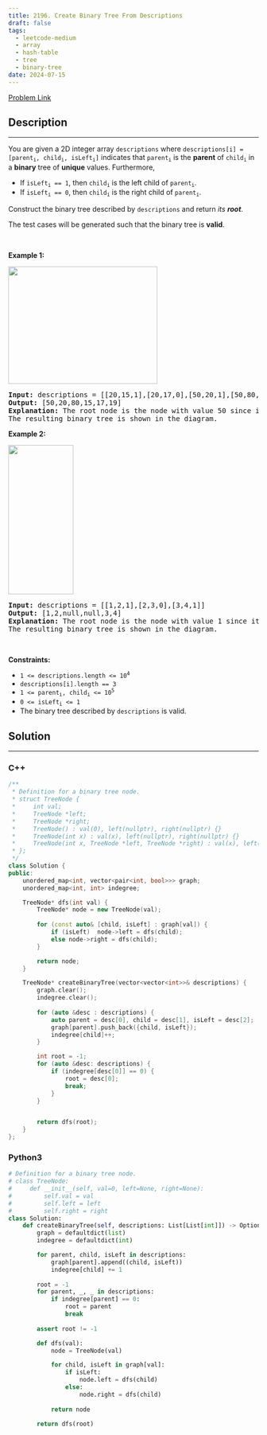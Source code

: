 ```yaml
---
title: 2196. Create Binary Tree From Descriptions
draft: false
tags: 
  - leetcode-medium
  - array
  - hash-table
  - tree
  - binary-tree
date: 2024-07-15
---
```


[Problem Link](https://leetcode.com/problems/create-binary-tree-from-descriptions/)

## Description

---
<p>You are given a 2D integer array <code>descriptions</code> where <code>descriptions[i] = [parent<sub>i</sub>, child<sub>i</sub>, isLeft<sub>i</sub>]</code> indicates that <code>parent<sub>i</sub></code> is the <strong>parent</strong> of <code>child<sub>i</sub></code> in a <strong>binary</strong> tree of <strong>unique</strong> values. Furthermore,</p>

<ul>
	<li>If <code>isLeft<sub>i</sub> == 1</code>, then <code>child<sub>i</sub></code> is the left child of <code>parent<sub>i</sub></code>.</li>
	<li>If <code>isLeft<sub>i</sub> == 0</code>, then <code>child<sub>i</sub></code> is the right child of <code>parent<sub>i</sub></code>.</li>
</ul>

<p>Construct the binary tree described by <code>descriptions</code> and return <em>its <strong>root</strong></em>.</p>

<p>The test cases will be generated such that the binary tree is <strong>valid</strong>.</p>

<p>&nbsp;</p>
<p><strong class="example">Example 1:</strong></p>
<img alt="" src="https://assets.leetcode.com/uploads/2022/02/09/example1drawio.png" style="width: 300px; height: 236px;" />
<pre>
<strong>Input:</strong> descriptions = [[20,15,1],[20,17,0],[50,20,1],[50,80,0],[80,19,1]]
<strong>Output:</strong> [50,20,80,15,17,19]
<strong>Explanation:</strong> The root node is the node with value 50 since it has no parent.
The resulting binary tree is shown in the diagram.
</pre>

<p><strong class="example">Example 2:</strong></p>
<img alt="" src="https://assets.leetcode.com/uploads/2022/02/09/example2drawio.png" style="width: 131px; height: 300px;" />
<pre>
<strong>Input:</strong> descriptions = [[1,2,1],[2,3,0],[3,4,1]]
<strong>Output:</strong> [1,2,null,null,3,4]
<strong>Explanation:</strong> The root node is the node with value 1 since it has no parent.
The resulting binary tree is shown in the diagram.
</pre>

<p>&nbsp;</p>
<p><strong>Constraints:</strong></p>

<ul>
	<li><code>1 &lt;= descriptions.length &lt;= 10<sup>4</sup></code></li>
	<li><code>descriptions[i].length == 3</code></li>
	<li><code>1 &lt;= parent<sub>i</sub>, child<sub>i</sub> &lt;= 10<sup>5</sup></code></li>
	<li><code>0 &lt;= isLeft<sub>i</sub> &lt;= 1</code></li>
	<li>The binary tree described by <code>descriptions</code> is valid.</li>
</ul>


## Solution

---
### C++
``` cpp title='create-binary-tree-from-descriptions'
/**
 * Definition for a binary tree node.
 * struct TreeNode {
 *     int val;
 *     TreeNode *left;
 *     TreeNode *right;
 *     TreeNode() : val(0), left(nullptr), right(nullptr) {}
 *     TreeNode(int x) : val(x), left(nullptr), right(nullptr) {}
 *     TreeNode(int x, TreeNode *left, TreeNode *right) : val(x), left(left), right(right) {}
 * };
 */
class Solution {
public:
    unordered_map<int, vector<pair<int, bool>>> graph;
    unordered_map<int, int> indegree;

    TreeNode* dfs(int val) {
        TreeNode* node = new TreeNode(val);
        
        for (const auto& [child, isLeft] : graph[val]) {
            if (isLeft)  node->left = dfs(child);
            else node->right = dfs(child);
        }

        return node;
    }

    TreeNode* createBinaryTree(vector<vector<int>>& descriptions) {
        graph.clear();
        indegree.clear();
        
        for (auto &desc : descriptions) {
            auto parent = desc[0], child = desc[1], isLeft = desc[2];
            graph[parent].push_back({child, isLeft});
            indegree[child]++;
        }

        int root = -1;
        for (auto &desc: descriptions) {
            if (indegree[desc[0]] == 0) {
                root = desc[0];
                break;
            }
        }


        return dfs(root);
    }
};
```
### Python3
``` py title='create-binary-tree-from-descriptions'
# Definition for a binary tree node.
# class TreeNode:
#     def __init__(self, val=0, left=None, right=None):
#         self.val = val
#         self.left = left
#         self.right = right
class Solution:
    def createBinaryTree(self, descriptions: List[List[int]]) -> Optional[TreeNode]:
        graph = defaultdict(list)
        indegree = defaultdict(int)

        for parent, child, isLeft in descriptions:
            graph[parent].append((child, isLeft))
            indegree[child] += 1
        
        root = -1
        for parent, _, _ in descriptions:
            if indegree[parent] == 0:
                root = parent
                break
        
        assert root != -1

        def dfs(val):
            node = TreeNode(val)

            for child, isLeft in graph[val]:
                if isLeft:
                    node.left = dfs(child)
                else:
                    node.right = dfs(child)
            
            return node
        
        return dfs(root)
```

